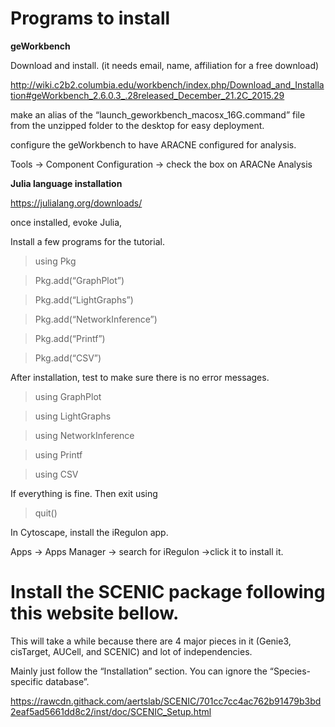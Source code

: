 # Programs to install
**geWorkbench** 

Download and install. (it needs email, name, affiliation for a free download)

http://wiki.c2b2.columbia.edu/workbench/index.php/Download_and_Installation#geWorkbench_2.6.0.3_.28released_December_21.2C_2015.29

make an alias of the “launch_geworkbench_macosx_16G.command” file from the unzipped folder to the desktop for easy deployment.

configure the geWorkbench to have ARACNE configured for analysis. 

Tools -> Component Configuration -> check the box on ARACNe Analysis

**Julia language installation**

https://julialang.org/downloads/

once installed, evoke Julia, 

Install a few programs for the tutorial.

> using Pkg

> Pkg.add(“GraphPlot”)

> Pkg.add(“LightGraphs”)

> Pkg.add(“NetworkInference”)

> Pkg.add(“Printf”)  

> Pkg.add(“CSV”)

After installation, test to make sure there is no error messages.

> using GraphPlot 

> using LightGraphs

> using NetworkInference

> using Printf

> using CSV

If everything is fine. Then exit using

> quit()

In Cytoscape, install the iRegulon app.

Apps -> Apps Manager -> search for iRegulon ->click it to install it.


# Install the SCENIC package following this website bellow. 

This will take a while because there are 4 major pieces in it (Genie3, cisTarget, AUCell, and SCENIC) and lot of independencies.

Mainly just follow the “Installation” section. You can ignore the “Species-specific database”. 

https://rawcdn.githack.com/aertslab/SCENIC/701cc7cc4ac762b91479b3bd2eaf5ad5661dd8c2/inst/doc/SCENIC_Setup.html

